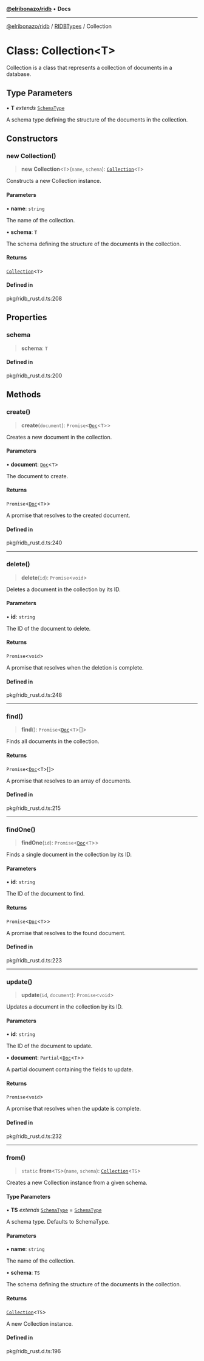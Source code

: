 [**@elribonazo/ridb**](../../../README.md) • **Docs**

***

[@elribonazo/ridb](../../../README.md) / [RIDBTypes](../README.md) / Collection

# Class: Collection\<T\>

Collection is a class that represents a collection of documents in a database.

## Type Parameters

• **T** *extends* [`SchemaType`](../type-aliases/SchemaType.md)

A schema type defining the structure of the documents in the collection.

## Constructors

### new Collection()

> **new Collection**\<`T`\>(`name`, `schema`): [`Collection`](Collection.md)\<`T`\>

Constructs a new Collection instance.

#### Parameters

• **name**: `string`

The name of the collection.

• **schema**: `T`

The schema defining the structure of the documents in the collection.

#### Returns

[`Collection`](Collection.md)\<`T`\>

#### Defined in

pkg/ridb\_rust.d.ts:208

## Properties

### schema

> **schema**: `T`

#### Defined in

pkg/ridb\_rust.d.ts:200

## Methods

### create()

> **create**(`document`): `Promise`\<[`Doc`](../type-aliases/Doc.md)\<`T`\>\>

Creates a new document in the collection.

#### Parameters

• **document**: [`Doc`](../type-aliases/Doc.md)\<`T`\>

The document to create.

#### Returns

`Promise`\<[`Doc`](../type-aliases/Doc.md)\<`T`\>\>

A promise that resolves to the created document.

#### Defined in

pkg/ridb\_rust.d.ts:240

***

### delete()

> **delete**(`id`): `Promise`\<`void`\>

Deletes a document in the collection by its ID.

#### Parameters

• **id**: `string`

The ID of the document to delete.

#### Returns

`Promise`\<`void`\>

A promise that resolves when the deletion is complete.

#### Defined in

pkg/ridb\_rust.d.ts:248

***

### find()

> **find**(): `Promise`\<[`Doc`](../type-aliases/Doc.md)\<`T`\>[]\>

Finds all documents in the collection.

#### Returns

`Promise`\<[`Doc`](../type-aliases/Doc.md)\<`T`\>[]\>

A promise that resolves to an array of documents.

#### Defined in

pkg/ridb\_rust.d.ts:215

***

### findOne()

> **findOne**(`id`): `Promise`\<[`Doc`](../type-aliases/Doc.md)\<`T`\>\>

Finds a single document in the collection by its ID.

#### Parameters

• **id**: `string`

The ID of the document to find.

#### Returns

`Promise`\<[`Doc`](../type-aliases/Doc.md)\<`T`\>\>

A promise that resolves to the found document.

#### Defined in

pkg/ridb\_rust.d.ts:223

***

### update()

> **update**(`id`, `document`): `Promise`\<`void`\>

Updates a document in the collection by its ID.

#### Parameters

• **id**: `string`

The ID of the document to update.

• **document**: `Partial`\<[`Doc`](../type-aliases/Doc.md)\<`T`\>\>

A partial document containing the fields to update.

#### Returns

`Promise`\<`void`\>

A promise that resolves when the update is complete.

#### Defined in

pkg/ridb\_rust.d.ts:232

***

### from()

> `static` **from**\<`TS`\>(`name`, `schema`): [`Collection`](Collection.md)\<`TS`\>

Creates a new Collection instance from a given schema.

#### Type Parameters

• **TS** *extends* [`SchemaType`](../type-aliases/SchemaType.md) = [`SchemaType`](../type-aliases/SchemaType.md)

A schema type. Defaults to SchemaType.

#### Parameters

• **name**: `string`

The name of the collection.

• **schema**: `TS`

The schema defining the structure of the documents in the collection.

#### Returns

[`Collection`](Collection.md)\<`TS`\>

A new Collection instance.

#### Defined in

pkg/ridb\_rust.d.ts:196

